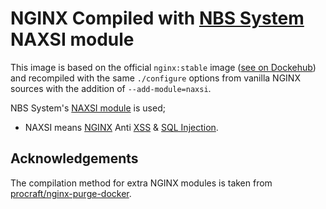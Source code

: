 # NGINX Compiled with [NBS System](https://github.com/nbs-system/naxsi) NAXSI module

This image is based on the official `nginx:stable` image ([see on Dockehub](https://hub.docker.com/_/nginx/)) and recompiled with the same `./configure` options from vanilla NGINX sources with the addition of `--add-module=naxsi`.

NBS System's [NAXSI module](https://github.com/nbs-system/naxsi) is used;

* NAXSI means [NGINX](http://nginx.org/) Anti [XSS](https://www.owasp.org/index.php/Cross-site_Scripting_%28XSS%29) & [SQL Injection](https://www.owasp.org/index.php/SQL_injection).

## Acknowledgements

The compilation method for extra NGINX modules is taken from [procraft/nginx-purge-docker](https://github.com/procraft/nginx-purge-docker).
